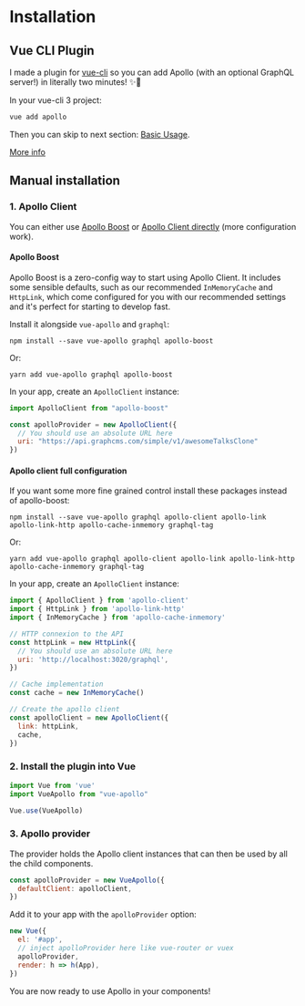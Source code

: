 # Installation

## Vue CLI Plugin

I made a plugin for [vue-cli](http://cli.vuejs.org) so you can add Apollo (with an optional GraphQL server!) in literally two minutes! ✨🚀

In your vue-cli 3 project:

```bash
vue add apollo
```

Then you can skip to next section: [Basic Usage](./apollo/).

[More info](https://github.com/Akryum/vue-cli-plugin-apollo)

## Manual installation

### 1. Apollo Client

You can either use [Apollo Boost](#apollo-boost) or [Apollo Client directly](#apollo-client-full-configuration) (more configuration work).

#### Apollo Boost

Apollo Boost is a zero-config way to start using Apollo Client. It includes some sensible defaults, such as our recommended `InMemoryCache` and `HttpLink`, which come configured for you with our recommended settings and it's perfect for starting to develop fast.

Install it alongside `vue-apollo` and `graphql`: 

```
npm install --save vue-apollo graphql apollo-boost
```

Or:

```
yarn add vue-apollo graphql apollo-boost
```

In your app, create an `ApolloClient` instance:

```js
import ApolloClient from "apollo-boost"

const apolloProvider = new ApolloClient({
  // You should use an absolute URL here
  uri: "https://api.graphcms.com/simple/v1/awesomeTalksClone"
})
```

#### Apollo client full configuration

If you want some more fine grained control install these packages instead of apollo-boost:

```
npm install --save vue-apollo graphql apollo-client apollo-link apollo-link-http apollo-cache-inmemory graphql-tag
```

Or:

```
yarn add vue-apollo graphql apollo-client apollo-link apollo-link-http apollo-cache-inmemory graphql-tag
```

In your app, create an `ApolloClient` instance:

```js
import { ApolloClient } from 'apollo-client'
import { HttpLink } from 'apollo-link-http'
import { InMemoryCache } from 'apollo-cache-inmemory'

// HTTP connexion to the API
const httpLink = new HttpLink({
  // You should use an absolute URL here
  uri: 'http://localhost:3020/graphql',
})

// Cache implementation
const cache = new InMemoryCache()

// Create the apollo client
const apolloClient = new ApolloClient({
  link: httpLink,
  cache,
})
```

### 2. Install the plugin into Vue

```js
import Vue from 'vue'
import VueApollo from "vue-apollo"

Vue.use(VueApollo)
```

### 3. Apollo provider

The provider holds the Apollo client instances that can then be used by all the child components.

```js
const apolloProvider = new VueApollo({
  defaultClient: apolloClient,
})
```

Add it to your app with the `apolloProvider` option:

```js
new Vue({
  el: '#app',
  // inject apolloProvider here like vue-router or vuex
  apolloProvider,
  render: h => h(App),
})
```

You are now ready to use Apollo in your components!
